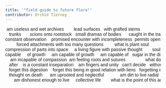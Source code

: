 ```yaml
---
title: '"field guide to future flora"'
contributor: Orchid Tierney
---
```


<style>
pre {
    font-family: Arial, Helvetica, sans-serif;
    padding-left: 1rem;
}
</style>

<pre>
 am useless and wet archives		lead surfaces   with grafted stems
   trunks		scions onto rootstock	small dramas of bodies		caught in the trap of
constant observation	promised encounter with incompleteness	permits opening
	     forced attachments with too many questions			what is plant soul
compression of parts into space		a living figure with passive thought		soul means to be
capable     of growth     am capable of growth     am capable of   sugar in the dirt
	am incapable of compassion	am feeling roots and sutures			    what do	    strive
   after    is a constant inseparation    am fingers and unity   can't decide   without exhaustion
   forget this digestion    forget this being in good relation with liens   forgetting implies near-
   thought on death	     am uprooted and neglectful             am dirt to live radial
	   am dishonest enough to live     collective life        what is the point of this adnation
</pre>
